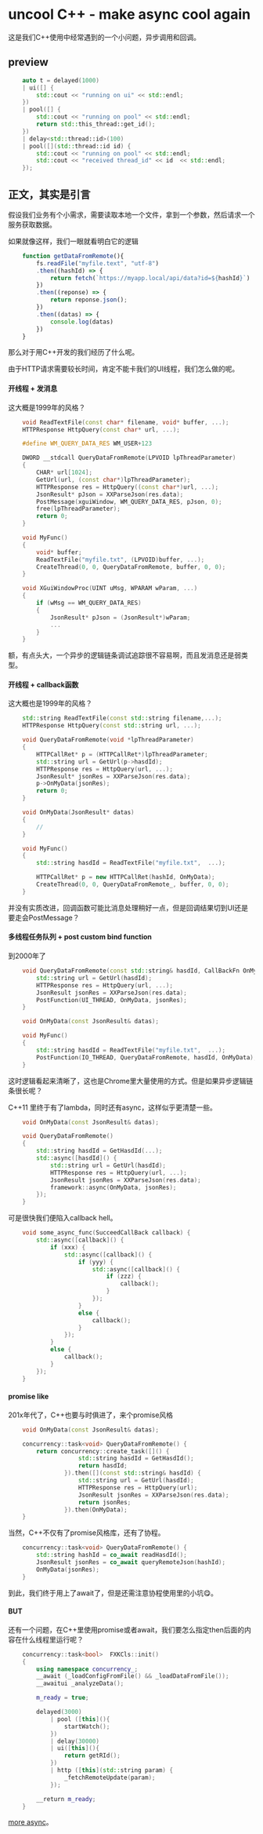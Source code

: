 # uncool C++ - make async cool again

这是我们C++使用中经常遇到的一个小问题，异步调用和回调。

## preview
```C++
    auto t = delayed(1000)
    | ui([] {
        std::cout << "running on ui" << std::endl;
    })
    | pool([] {
        std::cout << "running on pool" << std::endl;
        return std::this_thread::get_id();
    })
    | delay<std::thread::id>(100)
    | pool([](std::thread::id id) {
        std::cout << "running on pool" << std::endl;
        std::cout << "received thread_id" << id  << std::endl;
    });
```

## 正文，其实是引言

假设我们业务有个小需求，需要读取本地一个文件，拿到一个参数，然后请求一个服务获取数据。

如果就像这样，我们一眼就看明白它的逻辑
```JavaScript
    function getDataFromRemote(){
        fs.readFile("myfile.text", "utf-8")
        .then((hashId) => {
            return fetch(`https://myapp.local/api/data?id=${hashId}`)
        })
        .then((reponse) => {
            return reponse.json();
        })
        .then((datas) => {
            console.log(datas)
        })
    }
```


那么对于用C++开发的我们经历了什么呢。

由于HTTP请求需要较长时间，肯定不能卡我们的UI线程，我们怎么做的呢。

#### 开线程 + 发消息 

这大概是1999年的风格？

```C++
    void ReadTextFile(const char* filename, void* buffer, ...);
    HTTPResponse HttpQuery(const char* url, ...);

    #define WM_QUERY_DATA_RES WM_USER+123

    DWORD __stdcall QueryDataFromRemote(LPVOID lpThreadParameter)
    {
        CHAR* url[1024];
        GetUrl(url, (const char*)lpThreadParameter);
        HTTPResponse res = HttpQuery((const char*)url, ...);
        JsonResult* pJson = XXParseJson(res.data);
        PostMessage(xguiWindow, WM_QUERY_DATA_RES, pJson, 0);
        free(lpThreadParameter);
        return 0;
    }

    void MyFunc()
    {
        void* buffer;
        ReadTextFile("myfile.txt", (LPVOID)buffer, ...);
        CreateThread(0, 0, QueryDataFromRemote, buffer, 0, 0);
    }

    void XGuiWindowProc(UINT uMsg, WPARAM wParam, ...)
    {
        if (wMsg == WM_QUERY_DATA_RES)
        {
            JsonResult* pJson = (JsonResult*)wParam;
            ...
        }
    }

```
额，有点头大，一个异步的逻辑链条调试追踪很不容易啊，而且发消息还是弱类型。


#### 开线程 + callback函数

这大概也是1999年的风格？

```C++
    std::string ReadTextFile(const std::string filename,...);
    HTTPResponse HttpQuery(const std::string url, ...);

    void QueryDataFromRemote(void *lpThreadParameter)
    {
        HTTPCallRet* p = (HTTPCallRet*)lpThreadParameter;
        std::string url = GetUrl(p->hasdId);
        HTTPResponse res = HttpQuery(url, ...);
        JsonResult* jsonRes = XXParseJson(res.data);
        p->OnMyData(jsonRes);
        return 0;
    }

    void OnMyData(JsonResult* datas)
    {
        //
    }

    void MyFunc()
    {
        std::string hasdId = ReadTextFile("myfile.txt",  ...);

        HTTPCallRet* p = new HTTPCallRet(hashId, OnMyData);
        CreateThread(0, 0, QueryDataFromRemote_, buffer, 0, 0);
    }

```
并没有实质改进，回调函数可能比消息处理稍好一点，但是回调结果切到UI还是要走会PostMessage？

#### 多线程任务队列 + post custom bind function

到2000年了

```C++
    void QueryDataFromRemote(const std::string& hasdId, CallBackFn OnMyData) {
        std::string url = GetUrl(hasdId);
        HTTPResponse res = HttpQuery(url, ...);
        JsonResult jsonRes = XXParseJson(res.data);
        PostFunction(UI_THREAD, OnMyData, jsonRes);
    }

    void OnMyData(const JsonResult& datas);

    void MyFunc()
    {
        std::string hasdId = ReadTextFile("myfile.txt",  ...);
        PostFunction(IO_THREAD, QueryDataFromRemote, hasdId, OnMyData);
    }
```

这时逻辑看起来清晰了，这也是Chrome里大量使用的方式。但是如果异步逻辑链条很长呢？

C++11 里终于有了lambda，同时还有async，这样似乎更清楚一些。
```C++
    void OnMyData(const JsonResult& datas);

    void QueryDataFromRemote()
    {
        std::string hasdId = GetHasdId(...);
        std::async([hasdId]() {
            std::string url = GetUrl(hasdId);
            HTTPResponse res = HttpQuery(url, ...);
            JsonResult jsonRes = XXParseJson(res.data);
            framework::async(OnMyData, jsonRes);
        });
    }

```

可是很快我们便陷入callback hell。

``` C++
    void some_async_func(SucceedCallBack callback) {
        std::async([callback]() {
            if (xxx) {
                std::async([callback]() {
                    if (yyy) {
                        std::async([callback]() {
                            if (zzz) {
                                callback();
                            }
                        });
                    }
                    else {
                        callback();
                    }
                });
            }
            else {
                callback();
            }
        });
    }
```

#### promise like

201x年代了，C++也要与时俱进了，来个promise风格

```C++
    void OnMyData(const JsonResult& datas);

    concurrency::task<void> QueryDataFromRemote() {
        return concurrency::create_task([]() {
                    std::string hasdId = GetHasdId();
                    return hasdId;
                }).then([](const std::string& hasdId) {
                    std::string url = GetUrl(hasdId);
                    HTTPResponse res = HttpQuery(url);
                    JsonResult jsonRes = XXParseJson(res.data);
                    return jsonRes;
                }).then(OnMyData);
    }
```

当然，C++不仅有了promise风格库，还有了协程。
```C++
    concurrency::task<void> QueryDataFromRemote() {
        std::string hashId = co_await readHasdId();
        JsonResult jsonRes = co_await queryRemoteJson(hashId);
        OnMyData(jsonRes);
    }

```

到此，我们终于用上了await了，但是还需注意协程使用里的小坑😋。

#### BUT
还有一个问题，在C++里使用promise或者await，我们要怎么指定then后面的内容在什么线程里运行呢？

```C++
    concurrency::task<bool>  FXKCls::init()
    {
        using namespace concurrency_;
        __await (_loadConfigFromFile() && _loadDataFromFile());
        __awaitui _analyzeData();

        m_ready = true;

        delayed(3000)
            | pool ([this](){
                startWatch();
            })
            | delay(30000)
            | ui([this](){
                return getRId();
            })
            | http ([this](std::string param) {
                _fetchRemoteUpdate(param);
            });

        __return m_ready;
    }
```

[more async](https://github.com/hiitiger/CoolerCppIdiom#ppl-async-adapter)。


